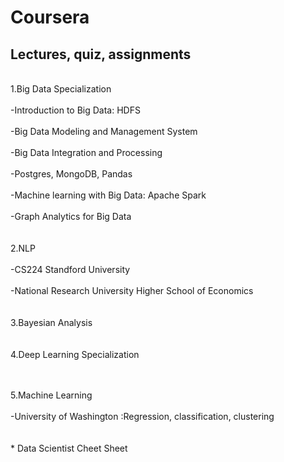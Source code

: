 # Coursera
## Lectures, quiz, assignments

<br/>1.Big Data Specialization<br/>
<space><br/><space>-Introduction to Big Data: HDFS <br/>
<space><br/><space>-Big Data Modeling and Management System <br/>
<space><br/><space>-Big Data Integration and Processing<br/>
 <space><space><br/><space><space>-Postgres, MongoDB, Pandas <br/>
<space><br/><space>-Machine learning with Big Data: Apache Spark <br/>
<space><br/><space>-Graph Analytics for Big Data <br/>
<br/>
<br/>2.NLP<br/>
  <space><br/><space>-CS224 Standford University<br/>
  <space><br/><space>-National Research University Higher School of Economics<br/>
<br/>
<br/>3.Bayesian Analysis<br/>
<br/>
<br/>4.Deep Learning Specialization <br/>
<br/>
    
<br/>5.Machine Learning <br/>
  <space><br/><space>-University of Washington :Regression, classification, clustering<br/>
<br/>
<br/>* Data Scientist Cheet Sheet<br/>

